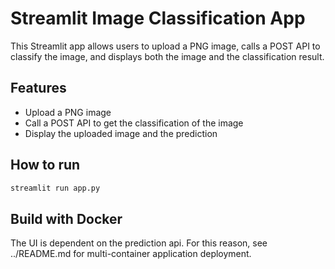 # Streamlit Image Classification App

This Streamlit app allows users to upload a PNG image, calls a POST API to classify the image, and displays both the image and the classification result.

## Features

- Upload a PNG image
- Call a POST API to get the classification of the image
- Display the uploaded image and the prediction

## How to run

```bash
streamlit run app.py
```

## Build with Docker

The UI is dependent on the prediction api. For this reason, see ../README.md for multi-container application deployment.